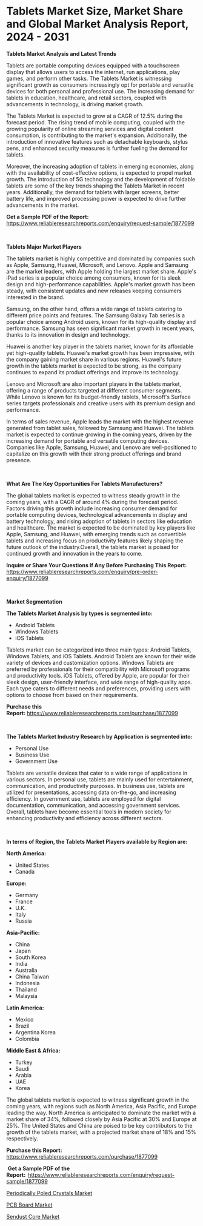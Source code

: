 <p><h1>Tablets Market Size, Market Share and Global Market Analysis Report, 2024 - 2031</h1></p><p><strong>Tablets Market Analysis and Latest Trends</strong></p>
<p><p>Tablets are portable computing devices equipped with a touchscreen display that allows users to access the internet, run applications, play games, and perform other tasks. The Tablets Market is witnessing significant growth as consumers increasingly opt for portable and versatile devices for both personal and professional use. The increasing demand for tablets in education, healthcare, and retail sectors, coupled with advancements in technology, is driving market growth.</p><p>The Tablets Market is expected to grow at a CAGR of 12.5% during the forecast period. The rising trend of mobile computing, coupled with the growing popularity of online streaming services and digital content consumption, is contributing to the market's expansion. Additionally, the introduction of innovative features such as detachable keyboards, stylus pens, and enhanced security measures is further fueling the demand for tablets.</p><p>Moreover, the increasing adoption of tablets in emerging economies, along with the availability of cost-effective options, is expected to propel market growth. The introduction of 5G technology and the development of foldable tablets are some of the key trends shaping the Tablets Market in recent years. Additionally, the demand for tablets with larger screens, better battery life, and improved processing power is expected to drive further advancements in the market.</p></p>
<p><strong>Get a Sample PDF of the Report:&nbsp;</strong> <a href="https://www.reliableresearchreports.com/enquiry/request-sample/1877099">https://www.reliableresearchreports.com/enquiry/request-sample/1877099</a></p>
<p>&nbsp;</p>
<p><strong>Tablets Major Market Players</strong></p>
<p><p>The tablets market is highly competitive and dominated by companies such as Apple, Samsung, Huawei, Microsoft, and Lenovo. Apple and Samsung are the market leaders, with Apple holding the largest market share. Apple's iPad series is a popular choice among consumers, known for its sleek design and high-performance capabilities. Apple's market growth has been steady, with consistent updates and new releases keeping consumers interested in the brand.</p><p>Samsung, on the other hand, offers a wide range of tablets catering to different price points and features. The Samsung Galaxy Tab series is a popular choice among Android users, known for its high-quality display and performance. Samsung has seen significant market growth in recent years, thanks to its innovation in design and technology.</p><p>Huawei is another key player in the tablets market, known for its affordable yet high-quality tablets. Huawei's market growth has been impressive, with the company gaining market share in various regions. Huawei's future growth in the tablets market is expected to be strong, as the company continues to expand its product offerings and improve its technology.</p><p>Lenovo and Microsoft are also important players in the tablets market, offering a range of products targeted at different consumer segments. While Lenovo is known for its budget-friendly tablets, Microsoft's Surface series targets professionals and creative users with its premium design and performance.</p><p>In terms of sales revenue, Apple leads the market with the highest revenue generated from tablet sales, followed by Samsung and Huawei. The tablets market is expected to continue growing in the coming years, driven by the increasing demand for portable and versatile computing devices. Companies like Apple, Samsung, Huawei, and Lenovo are well-positioned to capitalize on this growth with their strong product offerings and brand presence.</p></p>
<p>&nbsp;</p>
<p><strong>What Are The Key Opportunities For Tablets Manufacturers?</strong></p>
<p><p>The global tablets market is expected to witness steady growth in the coming years, with a CAGR of around 4% during the forecast period. Factors driving this growth include increasing consumer demand for portable computing devices, technological advancements in display and battery technology, and rising adoption of tablets in sectors like education and healthcare. The market is expected to be dominated by key players like Apple, Samsung, and Huawei, with emerging trends such as convertible tablets and increasing focus on productivity features likely shaping the future outlook of the industry.Overall, the tablets market is poised for continued growth and innovation in the years to come.</p></p>
<p><strong>Inquire or Share Your Questions If Any Before Purchasing This Report:</strong> <a href="https://www.reliableresearchreports.com/enquiry/pre-order-enquiry/1877099">https://www.reliableresearchreports.com/enquiry/pre-order-enquiry/1877099</a></p>
<p>&nbsp;</p>
<p><strong>Market Segmentation</strong></p>
<p><strong>The Tablets Market Analysis by types is segmented into:</strong></p>
<p><ul><li>Android Tablets</li><li>Windows Tablets</li><li>iOS Tablets</li></ul></p>
<p><p>Tablets market can be categorized into three main types: Android Tablets, Windows Tablets, and iOS Tablets. Android Tablets are known for their wide variety of devices and customization options. Windows Tablets are preferred by professionals for their compatibility with Microsoft programs and productivity tools. iOS Tablets, offered by Apple, are popular for their sleek design, user-friendly interface, and wide range of high-quality apps. Each type caters to different needs and preferences, providing users with options to choose from based on their requirements.</p></p>
<p><strong>Purchase this Report:&nbsp;</strong><a href="https://www.reliableresearchreports.com/purchase/1877099">https://www.reliableresearchreports.com/purchase/1877099</a></p>
<p>&nbsp;</p>
<p><strong>The Tablets Market Industry Research by Application is segmented into:</strong></p>
<p><ul><li>Personal Use</li><li>Business Use</li><li>Government Use</li></ul></p>
<p><p>Tablets are versatile devices that cater to a wide range of applications in various sectors. In personal use, tablets are mainly used for entertainment, communication, and productivity purposes. In business use, tablets are utilized for presentations, accessing data on-the-go, and increasing efficiency. In government use, tablets are employed for digital documentation, communication, and accessing government services. Overall, tablets have become essential tools in modern society for enhancing productivity and efficiency across different sectors.</p></p>
<p>&nbsp;</p>
<p><strong>In terms of Region, the Tablets Market Players available by Region are:</strong></p>
<p>
    <p> <strong> North America: </strong>
        <ul>
            <li>United States</li>
            <li>Canada</li>
        </ul>
        </p> 
    <p> <strong> Europe: </strong>
        <ul>
            <li>Germany</li>
            <li>France</li>
            <li>U.K.</li>
            <li>Italy</li>
            <li>Russia</li>
        </ul>
        </p> 
    <p> <strong> Asia-Pacific: </strong>
        <ul>
            <li>China</li>
            <li>Japan</li>
            <li>South Korea</li>
            <li>India</li>
            <li>Australia</li>
            <li>China Taiwan</li>
            <li>Indonesia</li>
            <li>Thailand</li>
            <li>Malaysia</li>
        </ul>
        </p> 
    <p> <strong> Latin America: </strong>
        <ul>
            <li>Mexico</li>
            <li>Brazil</li>
            <li>Argentina Korea</li>
            <li>Colombia</li>
        </ul>
        </p> 
    <p> <strong> Middle East & Africa: </strong>
        <ul>
            <li>Turkey</li>
            <li>Saudi</li>
            <li>Arabia</li>
            <li>UAE</li>
            <li>Korea</li>
        </ul>
    </p>
    </p>
<p><p>The global tablets market is expected to witness significant growth in the coming years, with regions such as North America, Asia Pacific, and Europe leading the way. North America is anticipated to dominate the market with a market share of 34%, followed closely by Asia Pacific at 30% and Europe at 25%. The United States and China are poised to be key contributors to the growth of the tablets market, with a projected market share of 18% and 15% respectively.</p></p>
<p><strong>Purchase this Report: </strong><a href="https://www.reliableresearchreports.com/purchase/1877099">https://www.reliableresearchreports.com/purchase/1877099</a></p>
<p>&nbsp;<strong>Get a Sample PDF of the Report:&nbsp;&nbsp;</strong><a href="https://www.reliableresearchreports.com/enquiry/request-sample/1877099">https://www.reliableresearchreports.com/enquiry/request-sample/1877099</a></p>
<p><strong></strong></p>
<p><p><a href="https://github.com/Chiragrp22/Market-Research-Report-List-3/blob/main/periodically-poled-crystals-market.md">Periodically Poled Crystals Market</a></p><p><a href="https://github.com/Sherrillcrooksxa8i18ucf2m/Market-Research-Report-List-1/blob/main/pcb-board-market.md">PCB Board Market</a></p><p><a href="https://github.com/derrinmiltonellis35gcl/Market-Research-Report-List-2/blob/main/sendust-core-market.md">Sendust Core Market</a></p></p>